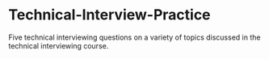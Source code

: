 # Technical-Interview-Practice
Five technical interviewing questions on a variety of topics discussed in the technical interviewing course.

